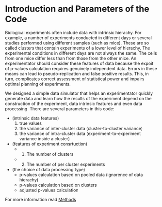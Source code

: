 # Introduction and Parameters of the Code
Biological experiments often include data with intrinsic hierachy. For example, a number of experiments conducted in different days or several studies performed using different samples (such as mice). These are so called clusters that contain experiments of a lower level of hierachy. The experimental conditions in different days are not always the same. The cells from one mice differ less than from those from the other mice. An experimentator should consider these features of data because the expoit of p-values calculation requires genuinely independent data. Errors in these means can lead to pseudo-replication and false positive results. This, in turn, complicates correct assessment of statistical power and impairs optimal planning of experiments. 

We designed a simple data simulator that helps an experimentator quickly generate data and learn how the results of the experiment depend on the construction of the experiment, data intrinsic features and even data processing. There are several parameters in this code:
* (intrinsic data features) 
	1. true values
	2. the variance of inter-cluster data (cluster-to-cluster variance)
	3. the variance of intra-cluster data (experiment-to-experiment variance inside a cluster)
* (features of experiment consrtuction) 
	* 1. The number of clusters 
	* 2. The number of per cluster experiments 
* (the choice of data processing type) 
	* p-values calculation based on pooled data (ignorence of data hierachy)
	* p-values calculation based on clusters 
	* adjusted p-values calculation 
		
For more information read [Methods](https://github.com/juliaLopanskaia/biostastics_article/blob/master/docs/methods.md)

